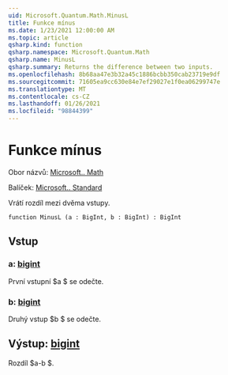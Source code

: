 ```yaml
---
uid: Microsoft.Quantum.Math.MinusL
title: Funkce mínus
ms.date: 1/23/2021 12:00:00 AM
ms.topic: article
qsharp.kind: function
qsharp.namespace: Microsoft.Quantum.Math
qsharp.name: MinusL
qsharp.summary: Returns the difference between two inputs.
ms.openlocfilehash: 8b68aa47e3b32a45c1886bcbb350cab23719e9df
ms.sourcegitcommit: 71605ea9cc630e84e7ef29027e1f0ea06299747e
ms.translationtype: MT
ms.contentlocale: cs-CZ
ms.lasthandoff: 01/26/2021
ms.locfileid: "98844399"
---
```

# <a name="minusl-function"></a>Funkce mínus

Obor názvů: [Microsoft.. Math](xref:Microsoft.Quantum.Math)

Balíček: [Microsoft.. Standard](https://nuget.org/packages/Microsoft.Quantum.Standard)


Vrátí rozdíl mezi dvěma vstupy.

```qsharp
function MinusL (a : BigInt, b : BigInt) : BigInt
```


## <a name="input"></a>Vstup

### <a name="a--bigint"></a>a: [bigint](xref:microsoft.quantum.lang-ref.bigint)

První vstupní $a $ se odečte.


### <a name="b--bigint"></a>b: [bigint](xref:microsoft.quantum.lang-ref.bigint)

Druhý vstup $b $ se odečte.



## <a name="output--bigint"></a>Výstup: [bigint](xref:microsoft.quantum.lang-ref.bigint)

Rozdíl $a-b $.